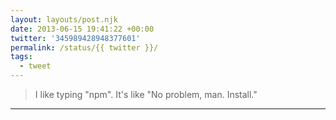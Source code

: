 ```yaml
---
layout: layouts/post.njk
date: 2013-06-15 19:41:22 +00:00
twitter: '345989428948377601'
permalink: /status/{{ twitter }}/
tags: 
  - tweet
---
```


> I like typing "npm". It's like "No problem, man. Install."

---
